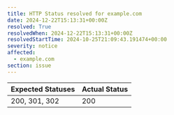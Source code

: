 ```yaml
---
title: HTTP Status resolved for example.com
date: 2024-12-22T15:13:31+00:00Z
resolved: True
resolvedWhen: 2024-12-22T15:13:31+00:00Z
resolvedStartTime: 2024-10-25T21:09:43.191474+00:00
severity: notice
affected:
  - example.com
section: issue
---
```


| Expected Statuses | Actual Status  |
|-------------------|----------------|
| 200, 301, 302 | 200 |
